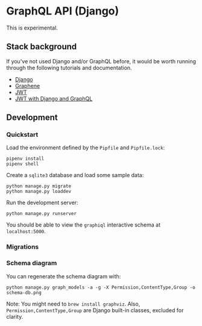 # GraphQL API (Django)

This is experimental.

## Stack background
If you've not used Django and/or GraphQL before, it would be worth running through the following tutorials and documentation.

* [Django](https://docs.djangoproject.com/en/3.0/intro/tutorial01/)
* [Graphene](https://docs.graphene-python.org/projects/django/en/latest/tutorial-plain/)
* [JWT](https://jwt.io/introduction/)
* [JWT with Django and GraphQL](https://django-graphql-jwt.domake.io/en/latest/quickstart.html)

## Development

### Quickstart
Load the environment defined by the `Pipfile` and `Pipfile.lock`:
```
pipenv install
pipenv shell
```

Create a `sqlite3` database and load some sample data:
```
python manage.py migrate
python manage.py loaddev
```

Run the development server:
```
python manage.py runserver
```

You should be able to view the `graphiql` interactive schema at `localhost:5000`.

### Migrations

### Schema diagram
You can regenerate the schema diagram with:
```
python manage.py graph_models -a -g -X Permission,ContentType,Group -o schema-db.png
```

Note: You might need to `brew install graphviz`. Also, `Permission,ContentType,Group` are Django built-in classes, excluded for clarity.